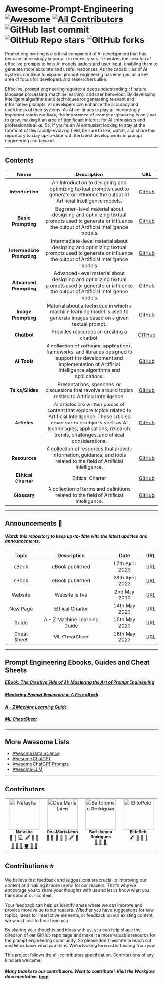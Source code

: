 # Awesome-Prompt-Engineering [![Awesome](https://awesome.re/badge.svg)](https://awesome.re) [![All Contributors](https://img.shields.io/github/all-contributors/natnew/Awesome-Prompt-Engineering?color=success=flat-square)](#contributors) ![GitHub last commit](https://img.shields.io/github/last-commit/natnew/Awesome-Prompt-Engineering) ![GitHub Repo stars](https://img.shields.io/github/stars/natnew/Awesome-Prompt-Engineering?style=social) ![GitHub forks](https://img.shields.io/github/forks/natnew/Awesome-Prompt-Engineering?style=social)

Prompt engineering is a critical component of AI development that has become increasingly important in recent years. It involves the creation of effective prompts to help AI models understand user input, enabling them to generate more accurate and useful responses. As the capabilities of AI systems continue to expand, prompt engineering has emerged as a key area of focus for developers and researchers alike.

Effective, prompt engineering requires a deep understanding of natural language processing, machine learning, and user behaviour. By developing intelligent algorithms and techniques for generating relevant and informative prompts, AI developers can enhance the accuracy and usefulness of their systems. As AI continues to play an increasingly important role in our lives, the importance of prompt engineering is only set to grow, making it an area of significant interest for AI enthusiasts and professionals alike. So, if you're an AI enthusiast looking to stay at the forefront of this rapidly-evolving field, be sure to like, watch, and share this repository to stay up-to-date with the latest developments in prompt engineering and beyond.

---
## Contents
|  Name  |  Description  |  URL  |
| :-----:| :------------:| :----:|
| **Introduction**|  An Introduction to designing and optimizing textual prompts used to generate or influence the output of Artificial Intelligence models.  | [GitHub](https://natnew.github.io/Awesome-Prompt-Engineering/Introduction.html)|
| **Basic Prompting**|   Beginner-level material about designing and optimizing textual prompts used to generate or influence the output of Artificial Intelligence models. | [GitHub](https://natnew.github.io/Awesome-Prompt-Engineering/Basic_Prompting.html)|
| **Intermediate Prompting**| Intermediate-level material about designing and optimizing textual prompts used to generate or influence the output of Artificial Intelligence models.     | [GitHub](https://natnew.github.io/Awesome-Prompt-Engineering/Intermediate_Prompting.html)|
| **Advanced Prompting**| Advanced-level material about designing and optimizing textual prompts used to generate or influence the output of Artificial Intelligence models.    | [GitHub](https://natnew.github.io/Awesome-Prompt-Engineering/Advanced_Prompting.html)|
| **Image Prompting**| Material about a technique in which a machine learning model is used to generate images based on a given textual prompt.    | [GitHub](https://natnew.github.io/Awesome-Prompt-Engineering/Image_Prompting.html)|
|**Chatbot** | Provides resources on creating a chatbot. | [GITHub](https://natnew.github.io/Awesome-Prompt-Engineering/Chatbot.html)
| **AI Tools**| A collection of software, applications, frameworks, and libraries designed to support the development and implementation of Artificial Intelligence algorithms and applications.    | [GitHub](https://natnew.github.io/Awesome-Prompt-Engineering/AI_Tools.html)|
| **Talks/Slides**| Presentations, speeches, or discussions that revolve around topics related to Artificial Intelligence.     | [GitHub](https://natnew.github.io/Awesome-Prompt-Engineering/Talks_Slides.html)|
| **Articles**| AI articles are written pieces of content that explore topics related to Artificial Intelligence. These articles cover various subjects such as AI technologies, applications, research, trends, challenges, and ethical considerations.    | [GitHub](https://natnew.github.io/Awesome-Prompt-Engineering/Articles.html)|
| **Resources**| A collection of resources that provide information, guidance, and tools related to the field of Artificial Intelligence.    | [GitHub](https://natnew.github.io/Awesome-Prompt-Engineering/Resources.html)|
| **Ethical Charter**| Ethical Charter   | [GitHub](https://natnew.github.io/Awesome-Prompt-Engineering/ethical_charter.html)|
| **Glossary**| A collection of terms and definitions related to the field of Artificial Intelligence.    | [GitHub](https://natnew.github.io/Awesome-Prompt-Engineering/AI_Glossary.html)|




---
## Announcements :eyes:
##### Watch this repository to keep up-to-date with the latest updates and announcements.
|  Topic  |  Description  |  Date  | URL
| :-----:| :------------:| :----:|:--------:
|eBook | eBook published | 17th April 2023 | [URL](https://natashanewbold.gumroad.com/l/zctxdh)
|eBook | eBook published | 28th April 2023 | [URL](https://natashanewbold.gumroad.com/l/kjxpip)
|Website| Website is live | 2nd May 2013| [URL](https://natnew.github.io/Awesome-Prompt-Engineering/)
|New Page| Ethical Charter | 14th May 2023 | [URL](https://natnew.github.io/Awesome-Prompt-Engineering/ethical_charter.html)
|Guide|A - Z Machine Learning Guide | 15th May 2023| [URL](https://natnew.github.io/Awesome-Prompt-Engineering/ML_Guide.html)|
|Cheat Sheet |ML CheatSheet | 16th May 2023| [URL](https://natnew.github.io/Awesome-Prompt-Engineering/ML_CheatSheet.html)|

---
## Prompt Engineering Ebooks, Guides and Cheat Sheets

##### [EBook: The Creative Side of AI: Mastering the Art of Prompt Engineering](https://natashanewbold.gumroad.com/l/zctxdh)
##### [Mastering Prompt Engineering: A Free eBook](https://natashanewbold.gumroad.com/l/kjxpip)
##### [A - Z Machine Learning Guide](https://natnew.github.io/Awesome-Prompt-Engineering/ML_Guide.html)
##### [ML CheatSheet](https://natnew.github.io/Awesome-Prompt-Engineering/ML_CheatSheet.html)

---
## More Awesome Lists
* [Awesome Data Science](https://github.com/natnew/Awesome-Data-Science)
* [Awesome ChatGPT](https://github.com/humanloop/awesome-chatgpt)
* [Awesome ChatGPT Prompts](https://github.com/f/awesome-chatgpt-prompts)
* [Awesome-LLM](https://github.com/Hannibal046/Awesome-LLM)


---
## Contributors

<!-- ALL-CONTRIBUTORS-LIST:START - Do not remove or modify this section -->
<!-- prettier-ignore-start -->
<!-- markdownlint-disable -->
<table>
  <tbody>
    <tr>
      <td align="center" valign="top" width="14.28%"><a href="https://github.com/natnew"><img src="https://avatars.githubusercontent.com/u/37782009?v=4?s=100" width="100px;" alt="Natasha"/><br /><sub><b>Natasha</b></sub></a><br /><a href="#design-natnew" title="Design">🎨</a> <a href="https://github.com/natnew/Awesome-Prompt-Engineering/issues?q=author%3Anatnew" title="Bug reports">🐛</a> <a href="https://github.com/natnew/Awesome-Prompt-Engineering/commits?author=natnew" title="Code">💻</a> <a href="#content-natnew" title="Content">🖋</a> <a href="https://github.com/natnew/Awesome-Prompt-Engineering/commits?author=natnew" title="Documentation">📖</a> <a href="#ideas-natnew" title="Ideas, Planning, & Feedback">🤔</a> <a href="#projectManagement-natnew" title="Project Management">📆</a> <a href="#question-natnew" title="Answering Questions">💬</a> <a href="https://github.com/natnew/Awesome-Prompt-Engineering/pulls?q=is%3Apr+reviewed-by%3Anatnew" title="Reviewed Pull Requests">👀</a> <a href="#security-natnew" title="Security">🛡️</a> <a href="#tool-natnew" title="Tools">🔧</a> <a href="#research-natnew" title="Research">🔬</a></td>
      <td align="center" valign="top" width="14.28%"><a href="https://www.deamarialeon.com/"><img src="https://avatars.githubusercontent.com/u/11835246?v=4?s=100" width="100px;" alt="Dea María Léon"/><br /><sub><b>Dea María Léon</b></sub></a><br /><a href="https://github.com/natnew/Awesome-Prompt-Engineering/commits?author=DeaMariaLeon" title="Documentation">📖</a> <a href="#research-DeaMariaLeon" title="Research">🔬</a> <a href="#question-DeaMariaLeon" title="Answering Questions">💬</a> <a href="#ideas-DeaMariaLeon" title="Ideas, Planning, & Feedback">🤔</a> <a href="#research-DeaMariaLeon" title="Research">🔬</a> <a href="#content-DeaMariaLeon" title="Content">🖋</a> <a href="#ideas-DeaMariaLeon" title="Ideas, Planning, & Feedback">🤔</a></td>
      <td align="center" valign="top" width="14.28%"><a href="https://bartolomeu-rodrigues.com/"><img src="https://avatars.githubusercontent.com/u/13721983?v=4?s=100" width="100px;" alt="Bartolomeu Rodrigues"/><br /><sub><b>Bartolomeu Rodrigues</b></sub></a><br /><a href="#ideas-Bartmr" title="Ideas, Planning, & Feedback">🤔</a> <a href="https://github.com/natnew/Awesome-Prompt-Engineering/commits?author=Bartmr" title="Documentation">📖</a> <a href="https://github.com/natnew/Awesome-Prompt-Engineering/issues?q=author%3ABartmr" title="Bug reports">🐛</a></td>
      <td align="center" valign="top" width="14.28%"><a href="https://github.com/ElitePete"><img src="https://avatars.githubusercontent.com/u/105971332?v=4?s=100" width="100px;" alt="ElitePete"/><br /><sub><b>ElitePete</b></sub></a><br /><a href="#content-ElitePete" title="Content">🖋</a> <a href="#ideas-ElitePete" title="Ideas, Planning, & Feedback">🤔</a> <a href="#question-ElitePete" title="Answering Questions">💬</a> <a href="#tool-ElitePete" title="Tools">🔧</a></td>
    </tr>
  </tbody>
</table>

<!-- markdownlint-restore -->
<!-- prettier-ignore-end -->

<!-- ALL-CONTRIBUTORS-LIST:END -->

## Contributions ⭐
We believe that feedback and suggestions are crucial to improving our content and making it more useful for our readers. That's why we encourage you to share your thoughts with us and let us know what you think about our content.

Your feedback can help us identify areas where we can improve and provide more value to our readers. Whether you have suggestions for new topics, ideas for interactive elements, or feedback on our existing content, we would love to hear from you.

By sharing your thoughts and ideas with us, you can help shape the direction of our GitHub repo page and make it a more valuable resource for the prompt engineering community. So please don't hesitate to reach out and let us know what you think. We're looking forward to hearing from you!

This project follows the [all-contributors](https://allcontributors.org/) specification. Contributions of any kind are welcome!
##### Many thanks to our contributors. Want to contribute? Visit the Workflow documentation.  [here](https://github.com/natnew/Awesome-Prompt-Engineering/blob/main/Workflow.md).


